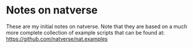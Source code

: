 # Notes on natverse

These are my initial notes on natverse. Note that they are based on a much more complete collection of example scripts that can be found at:
https://github.com/natverse/nat.examples